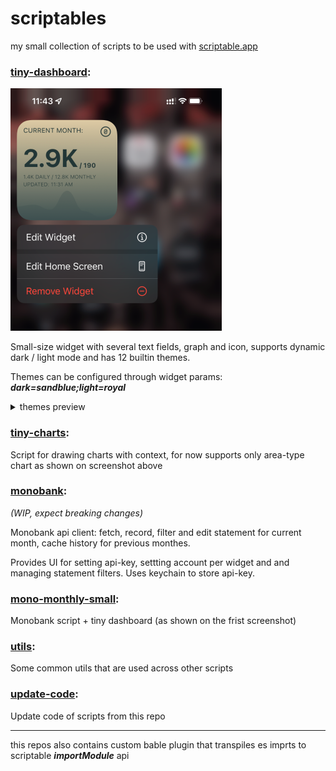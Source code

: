 # scriptables
my small collection of scripts to be used with [scriptable.app](https://scriptable.app)

### [tiny-dashboard](https://github.com/Nodman/scripables/blob/main/src/tiny-dashboard.ts):


![tiny-dashboard preview](https://github.com/Nodman/scripables/blob/main/.github/screenshots/tiny-dashboard/preview.png?raw=true)

Small-size widget with several text fields, graph and icon, supports dynamic dark / light mode and has 12 builtin themes.

Themes can be configured through widget params: ***dark=sandblue;light=royal***

<details>
<summary>themes preview</summary>

*NOTE:*


*most of the colors were taken from https://uigradients.com*
*nord colors were taken from https://www.nordtheme.com*


* seablue

  ![tiny-dashboard seablue](https://github.com/Nodman/scripables/blob/main/.github/screenshots/tiny-dashboard/seablue.png?raw=true)

* cloud

  ![tiny-dashboard cloud](https://github.com/Nodman/scripables/blob/main/.github/screenshots/tiny-dashboard/cloud.png?raw=true)

* midnight
  
  ![tiny-dashboard midnight](https://github.com/Nodman/scripables/blob/main/.github/screenshots/tiny-dashboard/midnight.png?raw=true)

* royal

  ![tiny-dashboard royal](https://github.com/Nodman/scripables/blob/main/.github/screenshots/tiny-dashboard/royal.png?raw=true)

* dull

  ![tiny-dashboard dull](https://github.com/Nodman/scripables/blob/main/.github/screenshots/tiny-dashboard/dull.png?raw=true)

* anamnisar

  ![tiny-dashboard anamnisar](https://github.com/Nodman/scripables/blob/main/.github/screenshots/tiny-dashboard/anamnisar.png?raw=true)

* ash

  ![tiny-dashboard ash](https://github.com/Nodman/scripables/blob/main/.github/screenshots/tiny-dashboard/ash.png?raw=true)

* pacific

  ![tiny-dashboard pacific](https://github.com/Nodman/scripables/blob/main/.github/screenshots/tiny-dashboard/pacific.png?raw=true)

* sin

  ![tiny-dashboard sin](https://github.com/Nodman/scripables/blob/main/.github/screenshots/tiny-dashboard/sin.png?raw=true)

* sandblue

  ![tiny-dashboard sandblue](https://github.com/Nodman/scripables/blob/main/.github/screenshots/tiny-dashboard/sandblue.png?raw=true)

* nord

  ![tiny-dashboard nord](https://github.com/Nodman/scripables/blob/main/.github/screenshots/tiny-dashboard/nord.png?raw=true)

* nordlight

  ![tiny-dashboard nordlight](https://github.com/Nodman/scripables/blob/main/.github/screenshots/tiny-dashboard/nordlight.png?raw=true)

</details>



### [tiny-charts](https://github.com/Nodman/scripables/blob/main/src/tiny-charts.ts):

Script for drawing charts with context, for now supports only area-type chart as shown on screenshot above



### [monobank](https://github.com/Nodman/scripables/blob/main/src/monobank.ts):

*(WIP, expect breaking changes)*

Monobank api client: fetch, record, filter and edit statement for current month, cache history for previous monthes.

Provides UI for setting api-key, settting account per widget and and managing statement filters. Uses keychain to store api-key.

### [mono-monthly-small](https://github.com/Nodman/scripables/blob/main/src/mono-monthly-small.ts):

Monobank script + tiny dashboard (as shown on the frist screenshot)

### [utils](https://github.com/Nodman/scripables/blob/main/src/utils.ts):

Some common utils that are used across other scripts

### [update-code](https://github.com/Nodman/scripables/blob/main/src/update-code.ts):

Update code of scripts from this repo

---

this repos also contains custom bable plugin that transpiles es imprts to scriptable ***importModule*** api
